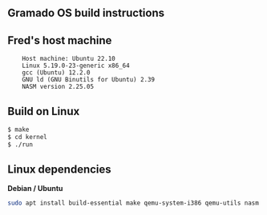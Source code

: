 ## Gramado OS build instructions

## Fred's host machine
```
    Host machine: Ubuntu 22.10
    Linux 5.19.0-23-generic x86_64
    gcc (Ubuntu) 12.2.0 
    GNU ld (GNU Binutils for Ubuntu) 2.39
    NASM version 2.25.05
```

## Build on Linux

```bash
$ make
$ cd kernel
$ ./run
```

## Linux dependencies

**Debian / Ubuntu**
```bash
sudo apt install build-essential make qemu-system-i386 qemu-utils nasm
```


